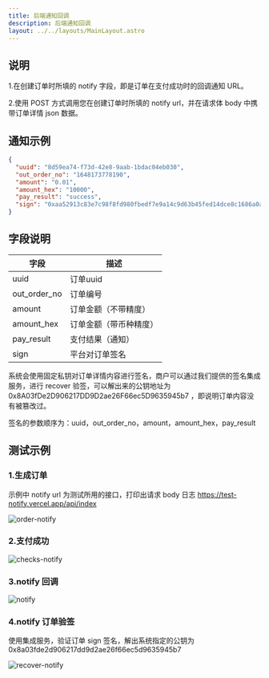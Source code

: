 ```yaml
---
title: 后端通知回调
description: 后端通知回调
layout: ../../layouts/MainLayout.astro
---
```


## 说明

1.在创建订单时所填的 notify 字段，即是订单在支付成功时的回调通知 URL。

2.使用 POST 方式调用您在创建订单时所填的 notify url，并在请求体 body 中携带订单详情 json 数据。

## 通知示例

```json
{
  "uuid": "8d59ea74-f73d-42e8-9aab-1bdac04eb030",
  "out_order_no": "1648173778190",
  "amount": "0.01",
  "amount_hex": "10000",
  "pay_result": "success",
  "sign": "0xaa52913c83e7c98f8fd980fbedf7e9a14c9d63b45fed14dce8c1686a0ae8e3424e3c7f0a6dee2d3c27a11676f938e74266b6f9f7ff9faabe85e6612ae6407ca01c"
}
```

## 字段说明

| 字段         | 描述     |
| ------------ | -------- |
| uuid         | 订单uuid |
| out_order_no | 订单编号 |
| amount       | 订单金额（不带精度） |
| amount_hex   | 订单金额（带币种精度） |
| pay_result   | 支付结果（通知） |
| sign         | 平台对订单签名 |


系统会使用固定私钥对订单详情内容进行签名，商户可以通过我们提供的签名集成服务，进行 recover 验签，可以解出来的公钥地址为 0x8A03fDe2D906217DD9D2ae26F66ec5D9635945b7 ，即说明订单内容没有被篡改过。

签名的参数顺序为：uuid，out_order_no，amount，amount_hex，pay_result


## 测试示例

### 1.生成订单

示例中 notify url 为测试所用的接口，打印出请求 body 日志
https://test-notify.vercel.app/api/index

![order-notify](/order-notify.png)

### 2.支付成功

![checks-notify](/checks-notify.png)

### 3.notify 回调

![notify](/notify.png)

### 4.notify 订单验签

使用集成服务，验证订单 sign 签名，解出系统指定的公钥为 0x8a03fde2d906217dd9d2ae26f66ec5d9635945b7

![recover-notify](/recover-notify.png)
